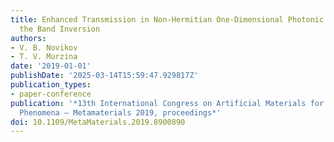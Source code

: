```yaml
---
title: Enhanced Transmission in Non-Hermitian One-Dimensional Photonic Crystals Under
  the Band Inversion
authors:
- V. B. Novikov
- T. V. Murzina
date: '2019-01-01'
publishDate: '2025-03-14T15:59:47.929817Z'
publication_types:
- paper-conference
publication: '*13th International Congress on Artificial Materials for Novel Wave
  Phenomena – Metamaterials 2019, proceedings*'
doi: 10.1109/MetaMaterials.2019.8900890
---
```

